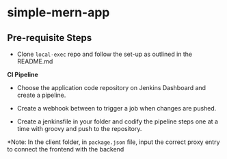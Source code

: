 # simple-mern-app

## Pre-requisite Steps
- Clone `local-exec` repo and follow the  set-up as outlined in the README.md

**CI Pipeline**
- Choose the application code repository on Jenkins Dashboard and create a pipeline.

- Create a webhook between to trigger a job when changes are pushed.

- Create a jenkinsfile in your folder and codify the pipeline steps one at a time with groovy and push to the repository.

*Note: In the client folder, in `package.json` file, input the correct proxy entry to connect the frontend with the backend